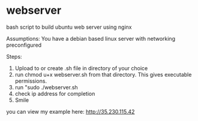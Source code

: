 # webserver
bash script to build ubuntu web server using nginx

Assumptions:
You have a debian based linux server with networking preconfigured

Steps:
1. Upload to or create .sh file in directory of your choice
2. run chmod u+x webserver.sh from that directory. This gives executable permissions.
3. run "sudo ./webserver.sh
4. check ip address for completion
5. Smile


you can view my example here: http://35.230.115.42
